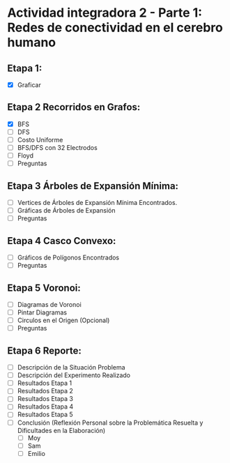 # Actividad integradora 2 - Parte 1: Redes de conectividad en el cerebro humano

## Etapa 1:
- [x] Graficar

## Etapa 2 Recorridos en Grafos:
- [x] BFS
- [ ] DFS
- [ ] Costo Uniforme
- [ ] BFS/DFS con 32 Electrodos
- [ ] Floyd
- [ ] Preguntas

## Etapa 3 Árboles de Expansión Mínima:
- [ ] Vertices de Árboles de Expansión Mínima Encontrados.
- [ ] Gráficas de Árboles de Expansión
- [ ] Preguntas

## Etapa 4 Casco Convexo:
- [ ] Gráficos de Polígonos Encontrados
- [ ] Preguntas

## Etapa 5 Voronoi:
- [ ] Diagramas de Voronoi
- [ ] Pintar Diagramas
- [ ] Circulos en el Origen (Opcional)
- [ ] Preguntas

## Etapa 6 Reporte:
- [ ] Descripción de la Situación Problema
- [ ] Descripción del Experimento Realizado
- [ ] Resultados Etapa 1
- [ ] Resultados Etapa 2
- [ ] Resultados Etapa 3
- [ ] Resultados Etapa 4
- [ ] Resultados Etapa 5
- [ ] Conclusión (Reflexión Personal sobre la Problemática Resuelta y Dificultades en la Elaboración)
  - [ ] Moy
  - [ ] Sam
  - [ ] Emilio
